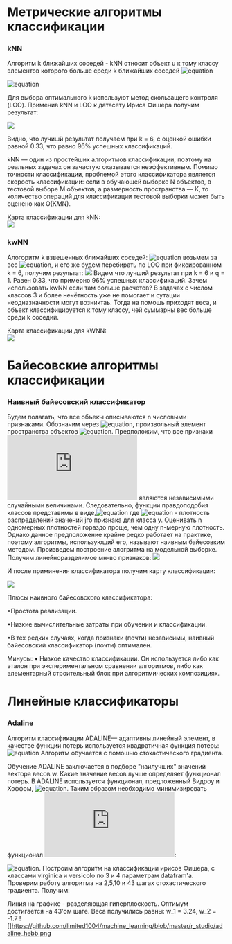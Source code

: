 # Метрические алгоритмы классификации
### kNN
 Алгоритм k ближайших соседей - kNN относит объект u к тому классу элементов которого больше среди k ближайших соседей 
![equation](http://latex.codecogs.com/gif.latex?x_u^{i},&space;i=1,...,k:)

![equation](http://latex.codecogs.com/gif.latex?w(i,&space;u)&space;=&space;[i&space;\leq&space;k];&space;a(u;&space;X^l,&space;k)&space;=&space;argmax_{y\epsilon&space;Y}&space;\sum^k_{i&space;=&space;1}{[y^i_{u}&space;=&space;y]})

Для выбора оптимального k используют метод скользащего контроля (LOO).
Применив kNN и LOO к датасету Ириса Фишера получим результат:

![](https://github.com/limited1004/machine_learning/blob/master/imgs/LOO_kNN.png)


Видно, что лучишй результат получаем при k = 6, с оценкой ошибки равной 0.33, что равно 96% успешных классификаций.

 kNN — один из простейших алгоритмов классификации, поэтому на реальных задачах он зачастую оказывается неэффективным. Помимо точности классификации, проблемой этого классификатора является скорость классификации: если в обучающей выборке N объектов, в тестовой выборе M объектов, а размерность пространства — K, то количество операций для классификации тестовой выборки может быть оценено как O(K*M*N).

Карта классификации для kNN:  
![](https://github.com/limited1004/machine_learning/blob/master/imgs/map_knn.png)
### kwNN
Алогоритм k взвешенных ближайших соседей:
![equation](http://latex.codecogs.com/gif.latex?w(i,&space;u)&space;=&space;[i&space;\leq&space;k]w(i);&space;a(u;&space;X^l,&space;k)&space;=&space;argmax_{y\epsilon&space;Y}&space;\sum^k_{i&space;=&space;1}{[y^i_{u}&space;=&space;y]}w(i))
возьмем за вес ![equation](http://latex.codecogs.com/gif.latex?w(i)&space;=&space;q^i,q\epsilon&space;(0,1)), и его же будем перебирать по LOO при фиксированном k = 6, получим результат:
![](https://github.com/limited1004/machine_learning/blob/master/imgs/loo_kwnn.png)
Видем что лучший результат при k = 6 и q = 1. Равен 0.33, что примерно 96% успешных классификаций.
Зачем использовать kwNN если там больше расчетов? В задачах с числом классов 3 и более нечётность уже не помогает и сутации неодназначности могут возниктаь. Тогда на помошь приходят веса, и объект классифицируется к тому классу, чей суммарны вес больше среди k соседий.


Карта классификации для kWNN:  
![](https://github.com/limited1004/machine_learning/blob/master/imgs/map_kWNN.png)


# Байесовские алгоритмы классификации
### Наивный байесовский классификатор
Будем полагать, что все объекы описываются n числовыми признаками. Обозначим через ![equation](http://latex.codecogs.com/gif.latex?x=(\xi_1,...,\xi_n&space;)), произвольный элемент пространства объектов ![equation](http://latex.codecogs.com/gif.latex?X&space;=&space;\mathbb{R}^n,&space;\varepsilon&space;_i=f_i(x)). Предположим, что все признаки ![equation](http://latex.codecogs.com/gif.latex?f_1,...,f_n) являются независимыми случайными величинами. Следовательно, функции правдоподобия классов представимы в виде,![equation](http://latex.codecogs.com/gif.latex?p_y(x)=p_{y1}(\xi_1)...p_{yn}(\xi_n),&space;y\epsilon&space;Y) где ![equation](http://latex.codecogs.com/gif.latex?p_{yj}(\xi_j)) - плотность распределений значений jго признака для класса y. Оценивать n одномерных плотностей гораздо проще, чем одну n-мерную плотность. Однако данное предположение крайне редко работает на практике, поэтому алгоритмы, использующий его, называют наивным байесовким методом.
Произведем построение алогритма на модельной выборке.
Получим линейноразделимое мн-во признаков:
![](https://github.com/limited1004/machine_learning/blob/master/r_studio/naive_dots.png)

И после приминения классификатора получим карту классификации:

![](https://github.com/limited1004/machine_learning/blob/master/r_studio/naive_map.png)

Плюсы наивного байесовского классификатора:

•Простота реализации.

•Низкие вычислительные затраты при обучении и классификации.

•В тех редких случаях, когда признаки (почти) независимы, наивный байесовский классификатор (почти) оптимален.


Минусы:
• Низкое качество классификации. Он используется либо как эталон при экспериментальном сравнении алгоритмов, либо как элементарный  строительный блок при алгоритмических композициях.
# Линейные классификаторы
### Adaline
  Алгоритм классификации ADALINE— адаптивны линейный элемент, в качестве функции потерь используется квадратичная функция потерь:
![equation](http://latex.codecogs.com/gif.latex?(<w,x>&space;-&space;y_i)^2)
 Алгоритм обучается с помошью стохастического градиента.

  Обучение ADALINE заключается в подборе "наилучших" значений вектора весов w. Какие значение весов лучше определяет функционал потерь. В ADALINE используется функционал, предложенный Видроу и Хоффом, ![equation](http://latex.codecogs.com/gif.latex?L(a,x)&space;=&space;(a-y)^2). Таким образом необходимо минимизировать функционал ![equation](http://latex.codecogs.com/gif.latex?L(a,x)&space;=&space;Q(w)): 

![equation](http://latex.codecogs.com/gif.latex?$$Q(w)=&space;\sum^m_{i=1}{(a(x_i,w)-y_i)^2}\rightarrow&space;min_w$$).
Построим алгоритм на классификации ирисов Фишера, с классами virginica и versicolo по 3 и 4 параметрам datafram'а. Проверим 
работу алгоритма на 2,5,10 и 43 шагах стохастического градиента. Получим: 

Линия на графике - разделяющая гиперплоскость. Оптимум достигается на 43'ом шаге.
Веса получились равны: w_1 = 3.24, w_2 = -1.7
![]https://github.com/limited1004/machine_learning/blob/master/r_studio/adaline_hebb.png
